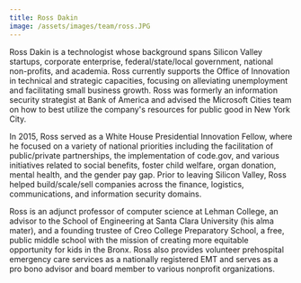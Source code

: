 ```yaml
---
title: Ross Dakin
image: /assets/images/team/ross.JPG
---
```


Ross Dakin is a technologist whose background spans Silicon Valley startups, corporate enterprise, federal/state/local government, national non-profits, and academia. Ross currently supports the Office of Innovation in technical and strategic capacities, focusing on alleviating unemployment and facilitating small business growth. Ross was formerly an information security strategist at Bank of America and advised the Microsoft Cities team on how to best utilize the company's resources for public good in New York City.

In 2015, Ross served as a White House Presidential Innovation Fellow, where he focused on a variety of national priorities including the facilitation of public/private partnerships, the implementation of code.gov, and various initiatives related to social benefits, foster child welfare, organ donation, mental health, and the gender pay gap. Prior to leaving Silicon Valley, Ross helped build/scale/sell companies across the finance, logistics, communications, and information security domains.

Ross is an adjunct professor of computer science at Lehman College, an advisor to the School of Engineering at Santa Clara University (his alma mater), and a founding trustee of Creo College Preparatory School, a free, public middle school with the mission of creating more equitable opportunity for kids in the Bronx. Ross also provides volunteer prehospital emergency care services as a nationally registered EMT and serves as a pro bono advisor and board member to various nonprofit organizations.

